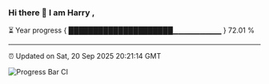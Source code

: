 ### Hi there 👋 I am Harry , 

⏳ Year progress { █████████████████████▁▁▁▁▁▁▁▁▁ } 72.01 %

---

⏰ Updated on Sat, 20 Sep 2025 20:21:14 GMT

![Progress Bar CI](https://github.com/duykhang68/duykhang68/workflows/Progress%20Bar%20CI/badge.svg)
